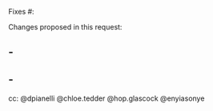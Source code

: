 Fixes #:

Changes proposed in this request:

## -

## -

cc: @dpianelli @chloe.tedder @hop.glascock @enyiasonye
